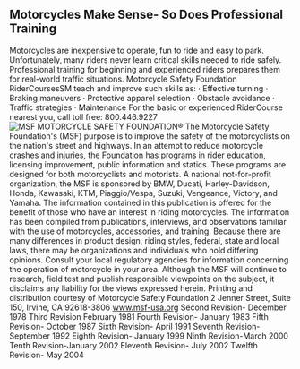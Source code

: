 ## Motorcycles Make Sense- So Does Professional Training
Motorcycles are inexpensive to operate, fun to ride and easy to park. Unfortunately, many riders never learn critical skills needed to ride safely.
Professional training for beginning and experienced riders prepares them for real-world traffic situations. Motorcycle Safety Foundation RiderCoursesSM teach and improve such skills as:
· Effective turning
· Braking maneuvers
· Protective apparel selection
· Obstacle avoidance
· Traffic strategies
· Maintenance
For the basic or experienced RiderCourse nearest you, call toll free: 800.446.9227
![MSF MOTORCYCLE SAFETY FOUNDATION®]()
The Motorcycle Safety Foundation's (MSF) purpose is to improve the safety of the motorcyclists on the nation's street and highways. In an attempt to reduce motorcycle crashes and injuries, the Foundation has programs in rider education, licensing improvement, public information and statics. These programs are designed for both motorcyclists and motorists. A national not-for-profit organization, the MSF is sponsored by BMW, Ducati, Harley-Davidson, Honda, Kawasaki, KTM, Piaggio/Vespa, Suzuki, Vengeance, Victory, and Yamaha. The information contained in this publication is offered for the benefit of those who have an interest in riding motorcycles. The information has been compiled from publications, interviews, and observations familiar with the use of motorcycles, accessories, and training. Because there are many differences in product design, riding styles, federal, state and local laws, there may be organizations and individuals who hold differing opinions. Consult your local regulatory agencies for information concerning the operation of motorcycle in your area. Although the MSF will continue to research, field test and publish responsible viewpoints on the subject, it disclaims any liability for the views expressed herein.
Printing and distribution courtesy of
Motorcycle Safety Foundation 2 Jenner Street, Suite 150, Irvine, CA 92618-3806 www.msf-usa.org
Second Revision- December 1978 Third Revision February 1981 Fourth Revision- January 1983 Fifth Revision- October 1987 Sixth Revision- April 1991
Seventh Revision- September 1992
Eighth Revision- January 1999
Ninth Revision-March 2000
Tenth Revision-January 2002
Eleventh Revision- July 2002 Twelfth Revision- May 2004